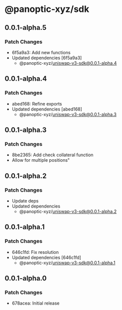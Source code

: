 # @panoptic-xyz/sdk

## 0.0.1-alpha.5

### Patch Changes

- 6f5a9a3: Add new functions
- Updated dependencies [6f5a9a3]
  - @panoptic-xyz/uniswap-v3-sdk@0.0.1-alpha.4

## 0.0.1-alpha.4

### Patch Changes

- abed168: Refine exports
- Updated dependencies [abed168]
  - @panoptic-xyz/uniswap-v3-sdk@0.0.1-alpha.3

## 0.0.1-alpha.3

### Patch Changes

- 8be2365: Add check collateral function
- Allow for multiple positions"

## 0.0.1-alpha.2

### Patch Changes

- Update deps
- Updated dependencies
  - @panoptic-xyz/uniswap-v3-sdk@0.0.1-alpha.2

## 0.0.1-alpha.1

### Patch Changes

- 646c1fd: Fix resolution
- Updated dependencies [646c1fd]
  - @panoptic-xyz/uniswap-v3-sdk@0.0.1-alpha.1

## 0.0.1-alpha.0

### Patch Changes

- 678acea: Initial release
